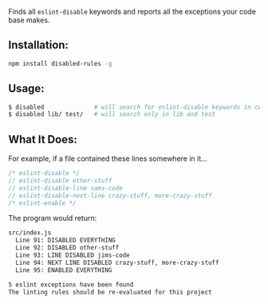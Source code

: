 Finds all `eslint-disable` keywords and reports all the exceptions your code base makes.

## Installation:

```bash
npm install disabled-rules -g
```

## Usage:

```bash
$ disabled              # will search for eslint-disable keywords in cwd
$ disabled lib/ test/   # will search only in lib and test
```

## What It Does:

For example, if a file contained these lines somewhere in it...

```javascript
/* eslint-disable */
// eslint-disable other-stuff
// eslint-disable-line sams-code
// eslint-disable-next-line crazy-stuff, more-crazy-stuff
/* eslint-enable */
```

The program would return:

```bash
src/index.js
  Line 91: DISABLED EVERYTHING
  Line 92: DISABLED other-stuff
  Line 93: LINE DISABLED jims-code
  Line 94: NEXT LINE DISABLED crazy-stuff, more-crazy-stuff
  Line 95: ENABLED EVERYTHING

5 eslint exceptions have been found
The linting rules should be re-evaluated for this project
```
